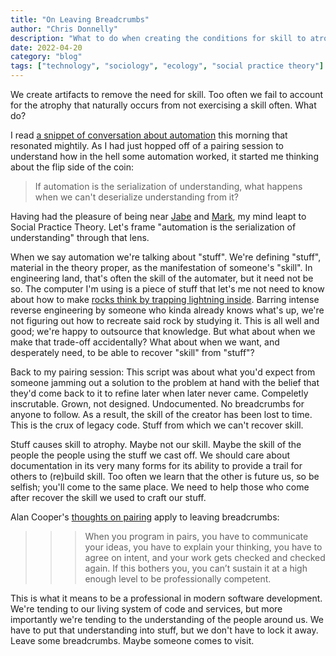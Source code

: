 ```yaml
---
title: "On Leaving Breadcrumbs"
author: "Chris Donnelly"
description: "What to do when creating the conditions for skill to atrophy is desirable"
date: 2022-04-20
category: "blog"
tags: ["technology", "sociology", "ecology", "social practice theory"]
---
```


We create artifacts to remove the need for skill.
Too often we fail to account for the atrophy that naturally occurs from not exercising a skill often.
What do?

I read [a snippet of conversation about automation](https://changelog.com/posts/automation-is-the-serialization-of-understanding) this morning that resonated mightily.
As I had just hopped off of a pairing session to understand how in the hell some automation worked, it started me thinking about the flip side of the coin:

> If automation is the serialization of understanding, what happens when we can't deserialize understanding from it?

Having had the pleasure of being near [Jabe](https://twitter.com/cyetain) and [Mark](https://twitter.com/somesheep), my mind leapt to Social Practice Theory.
Let's frame "automation is the serialization of understanding" through that lens.

When we say automation we're talking about "stuff". We're defining "stuff", material in the theory proper, as the manifestation of someone's "skill". In engineering land, that's often the skill of the automater, but it need not be so. The computer I'm using is a piece of stuff that let's me not need to know about how to make [rocks think by trapping lightning inside](https://twitter.com/daisyowl/status/841806379962646532). Barring intense reverse engineering by someone who kinda already knows what's up, we're not figuring out how to recreate said rock by studying it. This is all well and good; we're happy to outsource that knowledge. But what about when we make that trade-off accidentally? What about when we want, and desperately need, to be able to recover "skill" from "stuff"?

Back to my pairing session:
This script was about what you'd expect from someone jamming out a solution to the problem at hand with the belief that they'd come back to it to refine later when later never came. Compeletly inscrutable. Grown, not designed. Undocumented. No breadcrumbs for anyone to follow. As a result, the skill of the creator has been lost to time. This is the crux of legacy code. Stuff from which we can't recover skill.

Stuff causes skill to atrophy. Maybe not our skill. Maybe the skill of the people the people using the stuff we cast off. We should care about documentation in its very many forms for its ability to provide a trail for others to (re)build skill. Too often we learn that the other is future us, so be selfish; you'll come to the same place. We need to help those who come after recover the skill we used to craft our stuff.

Alan Cooper's [thoughts on pairing](https://twitter.com/MrAlanCooper/status/1060553914209071106) apply to leaving breadcrumbs:

> > > When you program in pairs, you have to communicate your ideas, you have to explain your thinking, you have to agree on intent, and your work gets checked and checked again. If this bothers you, you can’t sustain it at a high enough level to be professionally competent.

This is what it means to be a professional in modern software development. We're tending to our living system of code and services, but more importantly we're tending to the understanding of the people around us. We have to put that understanding into stuff, but we don't have to lock it away. Leave some breadcrumbs. Maybe someone comes to visit.
